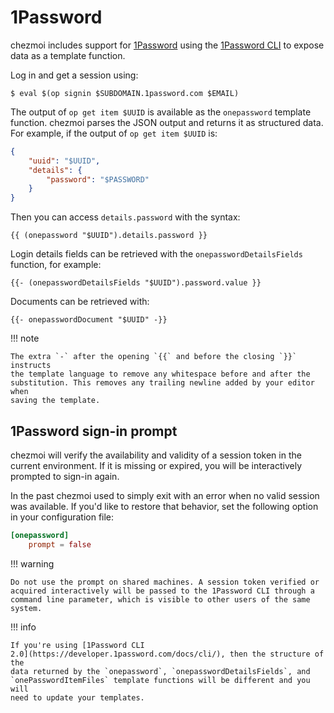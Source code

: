 # 1Password

chezmoi includes support for [1Password](https://1password.com/) using the
[1Password CLI](https://support.1password.com/command-line-getting-started/) to
expose data as a template function.

Log in and get a session using:

```console
$ eval $(op signin $SUBDOMAIN.1password.com $EMAIL)
```

The output of `op get item $UUID` is available as the `onepassword` template
function. chezmoi parses the JSON output and returns it as structured data. For
example, if the output of `op get item $UUID` is:

```json
{
    "uuid": "$UUID",
    "details": {
        "password": "$PASSWORD"
    }
}
```

Then you can access `details.password` with the syntax:

```
{{ (onepassword "$UUID").details.password }}
```

Login details fields can be retrieved with the `onepasswordDetailsFields`
function, for example:

```
{{- (onepasswordDetailsFields "$UUID").password.value }}
```

Documents can be retrieved with:

```
{{- onepasswordDocument "$UUID" -}}
```

!!! note

    The extra `-` after the opening `{{` and before the closing `}}` instructs
    the template language to remove any whitespace before and after the
    substitution. This removes any trailing newline added by your editor when
    saving the template.

## 1Password sign-in prompt

chezmoi will verify the availability and validity of a session token in the
current environment. If it is missing or expired, you will be interactively
prompted to sign-in again.

In the past chezmoi used to simply exit with an error when no valid session was
available. If you'd like to restore that behavior, set the following option in
your configuration file:

```toml title="~/.config/chezmoi/chezmoi.toml"
[onepassword]
    prompt = false
```

!!! warning

    Do not use the prompt on shared machines. A session token verified or
    acquired interactively will be passed to the 1Password CLI through a
    command line parameter, which is visible to other users of the same system.

!!! info

    If you're using [1Password CLI
    2.0](https://developer.1password.com/docs/cli/), then the structure of the
    data returned by the `onepassword`, `onepasswordDetailsFields`, and
    `onePasswordItemFiles` template functions will be different and you will
    need to update your templates.
